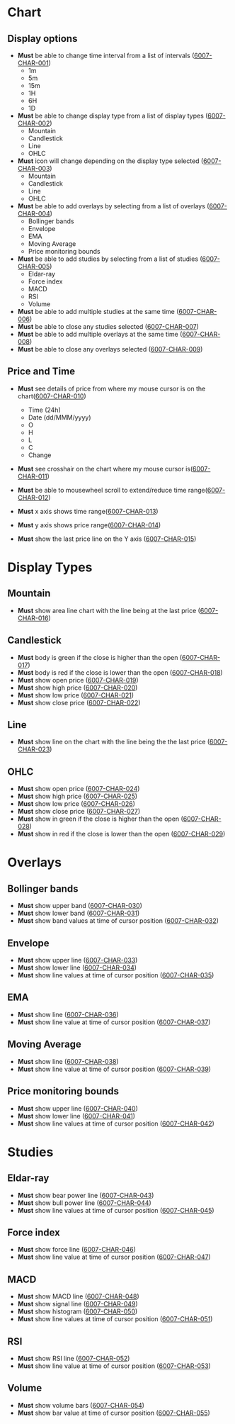 # Chart

## Display options

- **Must** be able to change time interval from a list of intervals (<a name="6007-CHAR-001" href="#6007-CHAR-001">6007-CHAR-001</a>)
  - 1m
  - 5m
  - 15m
  - 1H
  - 6H
  - 1D
- **Must** be able to change display type from a list of display types (<a name="6007-CHAR-002" href="#6007-CHAR-002">6007-CHAR-002</a>)
  - Mountain
  - Candlestick
  - Line
  - OHLC
- **Must** icon will change depending on the display type selected (<a name="6007-CHAR-003" href="#6007-CHAR-003">6007-CHAR-003</a>)
  - Mountain
  - Candlestick
  - Line
  - OHLC
- **Must** be able to add overlays by selecting from a list of overlays (<a name="6007-CHAR-004" href="#6007-CHAR-004">6007-CHAR-004</a>)
  - Bollinger bands
  - Envelope
  - EMA
  - Moving Average
  - Price monitoring bounds
- **Must** be able to add studies by selecting from a list of studies (<a name="6007-CHAR-005" href="#6007-CHAR-005">6007-CHAR-005</a>)
  - Eldar-ray
  - Force index
  - MACD
  - RSI
  - Volume
- **Must** be able to add multiple studies at the same time (<a name="6007-CHAR-006" href="#6007-CHAR-006">6007-CHAR-006</a>)
- **Must** be able to close any studies selected (<a name="6007-CHAR-007" href="#6007-CHAR-007">6007-CHAR-007</a>)
- **Must** be able to add multiple overlays at the same time (<a name="6007-CHAR-008" href="#6007-CHAR-008">6007-CHAR-008</a>)
- **Must** be able to close any overlays selected (<a name="6007-CHAR-009" href="#6007-CHAR-009">6007-CHAR-009</a>)

## Price and Time

- **Must** see details of price from where my mouse cursor is on the chart(<a name="6007-CHAR-010" href="#6007-CHAR-010">6007-CHAR-010</a>)

  - Time (24h)
  - Date (dd/MMM/yyyy)
  - O
  - H
  - L
  - C
  - Change

- **Must** see crosshair on the chart where my mouse cursor is(<a name="6007-CHAR-011" href="#6007-CHAR-011">6007-CHAR-011</a>)
- **Must** be able to mousewheel scroll to extend/reduce time range(<a name="6007-CHAR-012" href="#6007-CHAR-012">6007-CHAR-012</a>)
- **Must** x axis shows time range(<a name="6007-CHAR-013" href="#6007-CHAR-013">6007-CHAR-013</a>)
- **Must** y axis shows price range(<a name="6007-CHAR-014" href="#6007-CHAR-014">6007-CHAR-014</a>)
- **Must** show the last price line on the Y axis (<a name="6007-CHAR-015" href="#6007-CHAR-015">6007-CHAR-015</a>)

# Display Types

## Mountain

- **Must** show area line chart with the line being at the last price (<a name="6007-CHAR-016" href="#6007-CHAR-016">6007-CHAR-016</a>)

## Candlestick

- **Must** body is green if the close is higher than the open (<a name="6007-CHAR-017" href="#6007-CHAR-017">6007-CHAR-017</a>)
- **Must** body is red if the close is lower than the open (<a name="6007-CHAR-018" href="#6007-CHAR-018">6007-CHAR-018</a>)
- **Must** show open price (<a name="6007-CHAR-019" href="#6007-CHAR-019">6007-CHAR-019</a>)
- **Must** show high price (<a name="6007-CHAR-020" href="#6007-CHAR-020">6007-CHAR-020</a>)
- **Must** show low price (<a name="6007-CHAR-021" href="#6007-CHAR-021">6007-CHAR-021</a>)
- **Must** show close price (<a name="6007-CHAR-022" href="#6007-CHAR-022">6007-CHAR-022</a>)

## Line

- **Must** show line on the chart with the line being the the last price (<a name="6007-CHAR-023" href="#6007-CHAR-023">6007-CHAR-023</a>)

## OHLC

- **Must** show open price (<a name="6007-CHAR-024" href="#6007-CHAR-024">6007-CHAR-024</a>)
- **Must** show high price (<a name="6007-CHAR-025" href="#6007-CHAR-025">6007-CHAR-025</a>)
- **Must** show low price (<a name="6007-CHAR-026" href="#6007-CHAR-026">6007-CHAR-026</a>)
- **Must** show close price (<a name="6007-CHAR-027" href="#6007-CHAR-027">6007-CHAR-027</a>)
- **Must** show in green if the close is higher than the open (<a name="6007-CHAR-028" href="#6007-CHAR-028">6007-CHAR-028</a>)
- **Must** show in red if the close is lower than the open (<a name="6007-CHAR-029" href="#6007-CHAR-029">6007-CHAR-029</a>)

# Overlays

## Bollinger bands

- **Must** show upper band (<a name="6007-CHAR-030" href="#6007-CHAR-030">6007-CHAR-030</a>)
- **Must** show lower band (<a name="6007-CHAR-031" href="#6007-CHAR-031">6007-CHAR-031</a>)
- **Must** show band values at time of cursor position (<a name="6007-CHAR-032" href="#6007-CHAR-032">6007-CHAR-032</a>)

## Envelope

- **Must** show upper line (<a name="6007-CHAR-033" href="#6007-CHAR-033">6007-CHAR-033</a>)
- **Must** show lower line (<a name="6007-CHAR-034" href="#6007-CHAR-034">6007-CHAR-034</a>)
- **Must** show line values at time of cursor position (<a name="6007-CHAR-035" href="#6007-CHAR-035">6007-CHAR-035</a>)

## EMA

- **Must** show line (<a name="6007-CHAR-036" href="#6007-CHAR-036">6007-CHAR-036</a>)
- **Must** show line value at time of cursor position (<a name="6007-CHAR-037" href="#6007-CHAR-037">6007-CHAR-037</a>)

## Moving Average

- **Must** show line (<a name="6007-CHAR-038" href="#6007-CHAR-038">6007-CHAR-038</a>)
- **Must** show line value at time of cursor position (<a name="6007-CHAR-039" href="#6007-CHAR-039">6007-CHAR-039</a>)

## Price monitoring bounds

- **Must** show upper line (<a name="6007-CHAR-040" href="#6007-CHAR-040">6007-CHAR-040</a>)
- **Must** show lower line (<a name="6007-CHAR-041" href="#6007-CHAR-041">6007-CHAR-041</a>)
- **Must** show line values at time of cursor position (<a name="6007-CHAR-042" href="#6007-CHAR-042">6007-CHAR-042</a>)

# Studies

## Eldar-ray

- **Must** show bear power line (<a name="6007-CHAR-043" href="#6007-CHAR-043">6007-CHAR-043</a>)
- **Must** show bull power line (<a name="6007-CHAR-044" href="#6007-CHAR-044">6007-CHAR-044</a>)
- **Must** show line values at time of cursor position (<a name="6007-CHAR-045" href="#6007-CHAR-045">6007-CHAR-045</a>)

## Force index

- **Must** show force line (<a name="6007-CHAR-046" href="#6007-CHAR-046">6007-CHAR-046</a>)
- **Must** show line value at time of cursor position (<a name="6007-CHAR-047" href="#6007-CHAR-047">6007-CHAR-047</a>)

## MACD

- **Must** show MACD line (<a name="6007-CHAR-048" href="#6007-CHAR-048">6007-CHAR-048</a>)
- **Must** show signal line (<a name="6007-CHAR-049" href="#6007-CHAR-049">6007-CHAR-049</a>)
- **Must** show histogram (<a name="6007-CHAR-050" href="#6007-CHAR-050">6007-CHAR-050</a>)
- **Must** show line values at time of cursor position (<a name="6007-CHAR-051" href="#6007-CHAR-051">6007-CHAR-051</a>)

## RSI

- **Must** show RSI line (<a name="6007-CHAR-052" href="#6007-CHAR-052">6007-CHAR-052</a>)
- **Must** show line value at time of cursor position (<a name="6007-CHAR-053" href="#6007-CHAR-053">6007-CHAR-053</a>)

## Volume

- **Must** show volume bars (<a name="6007-CHAR-054" href="#6007-CHAR-054">6007-CHAR-054</a>)
- **Must** show bar value at time of cursor position (<a name="6007-CHAR-055" href="#6007-CHAR-055">6007-CHAR-055</a>)
